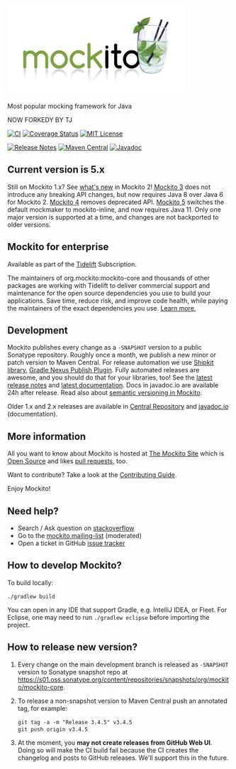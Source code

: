 <a href="https://site.mockito.org">
<img src="https://raw.githubusercontent.com/mockito/mockito/main/src/main/javadoc/org/mockito/logo.png"
     srcset="https://raw.githubusercontent.com/mockito/mockito/main/src/main/javadoc/org/mockito/logo@2x.png 2x"
     alt="Mockito" />
</a>

Most popular mocking framework for Java

NOW FORKEDY BY TJ

[![CI](https://github.com/mockito/mockito/workflows/CI/badge.svg)](https://github.com/mockito/mockito/actions?query=workflow%3ACI)
[![Coverage Status](https://img.shields.io/codecov/c/github/mockito/mockito.svg)](https://codecov.io/github/mockito/mockito)
[![MIT License](https://img.shields.io/badge/license-MIT-green.svg)](https://github.com/mockito/mockito/blob/main/LICENSE)

[![Release Notes](https://img.shields.io/badge/release%20notes-5.x-yellow.svg)](https://github.com/mockito/mockito/releases/)
[![Maven Central](https://img.shields.io/maven-central/v/org.mockito/mockito-core.svg)](https://search.maven.org/artifact/org.mockito/mockito-core/)
[![Javadoc](https://www.javadoc.io/badge/org.mockito/mockito-core.svg)](https://www.javadoc.io/doc/org.mockito/mockito-core)


## Current version is 5.x
Still on Mockito 1.x? See [what's new](https://github.com/mockito/mockito/wiki/What%27s-new-in-Mockito-2) in Mockito 2!
[Mockito 3](https://github.com/mockito/mockito/releases/tag/v3.0.0) does not introduce any breaking API changes, but now requires Java 8 over Java 6 for Mockito 2.
[Mockito 4](https://github.com/mockito/mockito/releases/tag/v4.0.0) removes deprecated API.
[Mockito 5](https://github.com/mockito/mockito/releases/tag/v5.0.0) switches the default mockmaker to mockito-inline, and now requires Java 11.
Only one major version is supported at a time, and changes are not backported to older versions.

## Mockito for enterprise

Available as part of the [Tidelift](https://tidelift.com/subscription/pkg/maven-org-mockito-mockito-core) Subscription.

The maintainers of org.mockito:mockito-core and thousands of other packages are working with Tidelift to deliver
commercial support and maintenance for the open source dependencies you use to build your applications. Save time,
reduce risk, and improve code health, while paying the maintainers of the exact dependencies you use.
[Learn more.](https://tidelift.com/subscription/pkg/maven-org-mockito-mockito-core?utm_source=maven-org-mockito-mockito-core&utm_medium=referral&utm_campaign=enterprise&utm_term=repo)

## Development

Mockito publishes every change as a `-SNAPSHOT` version to a public Sonatype repository. Roughly once a month, we
publish a new minor or patch version to Maven Central. For release automation we use
[Shipkit library](http://shipkit.org), [Gradle Nexus Publish Plugin](https://github.com/gradle-nexus/publish-plugin).
Fully automated releases are awesome, and you should do that for your libraries, too!
See the [latest release notes](https://github.com/mockito/mockito/releases/)
and [latest documentation](https://javadoc.io/doc/org.mockito/mockito-core/latest/org.mockito/org/mockito/Mockito.html). Docs in
javadoc.io are available 24h after release. Read also
about [semantic versioning in Mockito](https://github.com/mockito/mockito/wiki/Semantic-Versioning).

Older 1.x and 2.x releases are available in
[Central Repository](https://search.maven.org/artifact/org.mockito/mockito-core/1.10.19/jar)
and [javadoc.io](https://javadoc.io/doc/org.mockito/mockito-core/1.10.19/org/mockito/Mockito.html) (documentation).

## More information

All you want to know about Mockito is hosted at [The Mockito Site](https://site.mockito.org) which is [Open Source](https://github.com/mockito/mockito.github.io) and likes [pull requests](https://github.com/mockito/mockito.github.io/pulls), too.

Want to contribute? Take a look at the [Contributing Guide](https://github.com/mockito/mockito/blob/main/.github/CONTRIBUTING.md).

Enjoy Mockito!

## Need help?

* Search / Ask question on [stackoverflow](https://stackoverflow.com/questions/tagged/mockito)
* Go to the [mockito mailing-list](https://groups.google.com/group/mockito) (moderated)
* Open a ticket in GitHub [issue tracker](https://github.com/mockito/mockito/issues)

## How to develop Mockito?

To build locally:

```shell
./gradlew build
```
You can open in any IDE that support Gradle, e.g. IntelliJ IDEA, or Fleet.
For Eclipse, one may need to run `./gradlew eclipse` before importing the project.

## How to release new version?

1. Every change on the main development branch is released as `-SNAPSHOT` version to Sonatype snapshot repo
   at https://s01.oss.sonatype.org/content/repositories/snapshots/org/mockito/mockito-core.
2. To release a non-snapshot version to Maven Central push an annotated tag, for example:

    ```shell
    git tag -a -m "Release 3.4.5" v3.4.5
    git push origin v3.4.5
    ```

3. At the moment, you **may not create releases from GitHub Web UI**. Doing so will make the CI build fail because the
   CI creates the changelog and posts to GitHub releases. We'll support this in the future.
